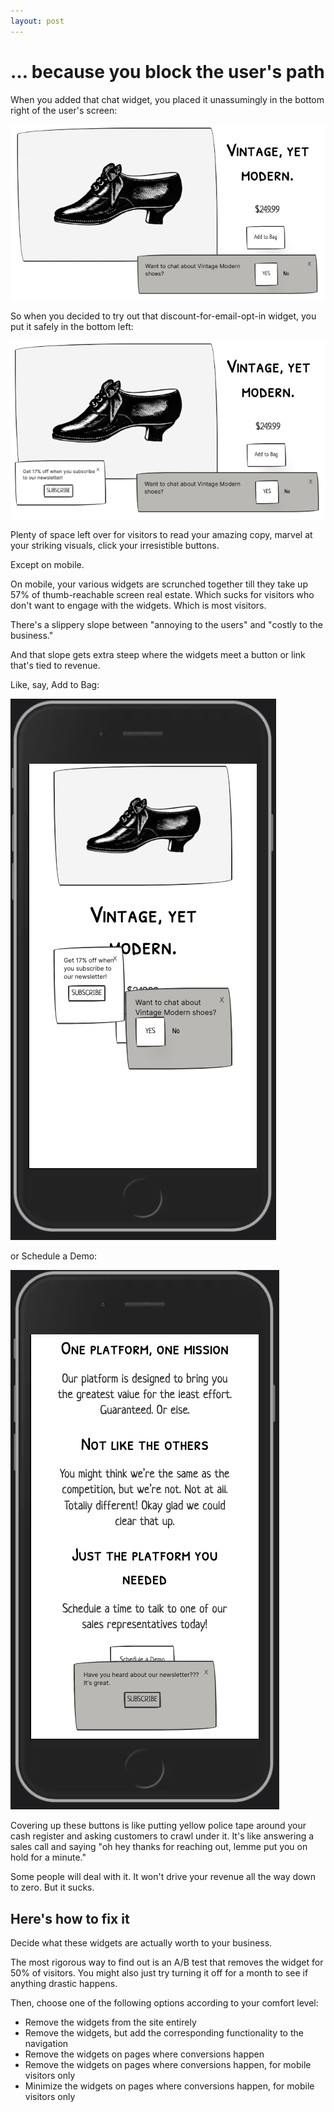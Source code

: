 ```yaml
---
layout: post
---
```


# … because you block the user's path

When you added that chat widget, you placed it unassumingly in the bottom right of the user's screen:

![shoe store with a single widget](images/one-widget.png)

So when you decided to try out that discount-for-email-opt-in widget, you put it safely in the bottom left:

![shoe store with two widgets](images/two-widgets.png)

Plenty of space left over for visitors to read your amazing copy, marvel at your striking visuals, click your irresistible buttons.

Except on mobile.

On mobile, your various widgets are scrunched together till they take up 57% of thumb-reachable screen real estate. Which sucks for visitors who don't want to engage with the widgets. Which is most visitors.

There's a slippery slope between "annoying to the users" and "costly to the business."

And that slope gets extra steep where the widgets meet a button or link that's tied to revenue.

Like, say, Add to Bag:

![shoe store with two widgets blocking view on mobile](images/two-widgets-mobile.png)

or Schedule a Demo:

![web page with "schedule a demo" button blocked by widget](images/schedule-a-demo-blocked.png)

Covering up these buttons is like putting yellow police tape around your cash register and asking customers to crawl under it. It's like answering a sales call and saying "oh hey thanks for reaching out, lemme put you on hold for a minute."

Some people will deal with it. It won't drive your revenue all the way down to zero. But it sucks.

## Here's how to fix it

Decide what these widgets are actually worth to your business.

The most rigorous way to find out is an A/B test that removes the widget for 50% of visitors. You might also just try turning it off for a month to see if anything drastic happens.

Then, choose one of the following options according to your comfort level:

* Remove the widgets from the site entirely
* Remove the widgets, but add the corresponding functionality to the navigation
* Remove the widgets on pages where conversions happen
* Remove the widgets on pages where conversions happen, for mobile visitors only
* Minimize the widgets on pages where conversions happen, for mobile visitors only
